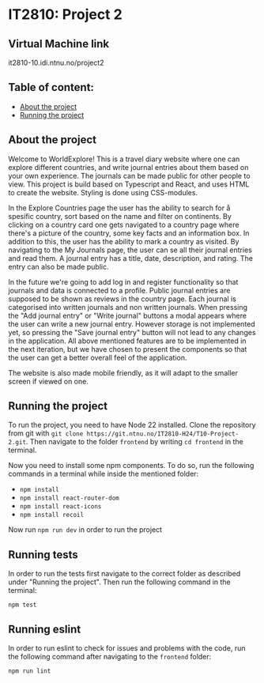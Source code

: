 # IT2810: Project 2

## Virtual Machine link

it2810-10.idi.ntnu.no/project2

## Table of content:

- [About the project](#about-the-project)
- [Running the project](#running-the-project)

## About the project

Welcome to WorldExplore! This is a travel diary website where one can explore different countries, and write journal entries about them based on your own experience. The journals can be made public for other people to view. This project is build based on Typescript and React, and uses HTML to create the website. Styling is done using CSS-modules.

In the Explore Countries page the user has the ability to search for å spesific country, sort based on the name and filter on continents. By clicking on a country card one gets navigated to a country page where there's a picture of the country, some key facts and an information box. In addition to this, the user has the ability to mark a country as visited. By navigating to the My Journals page, the user can se all their journal entries and read them. A journal entry has a title, date, description, and rating. The entry can also be made public.

In the future we're going to add log in and register functionality so that journals and data is connected to a profile. Public journal entries are supposed to be shown as reviews in the country page. Each journal is categorised into written journals and non written journals. When pressing the "Add journal entry" or "Write journal" buttons a modal appears where the user can write a new journal entry. However storage is not implemented yet, so pressing the "Save journal entry" button will not lead to any changes in the application. All above mentioned features are to be implemented in the next iteration, but we have chosen to present the components so that the user can get a better overall feel of the application.

The website is also made mobile friendly, as it will adapt to the smaller screen if viewed on one.

## Running the project

To run the project, you need to have Node 22 installed. Clone the repository from git with `git clone https://git.ntnu.no/IT2810-H24/T10-Project-2.git`. Then navigate to the folder `frontend` by writing `cd frontend` in the terminal.

Now you need to install some npm components.
To do so, run the following commands in a terminal while inside the mentioned folder:

- `npm install`
- `npm install react-router-dom`
- `npm install react-icons`
- `npm install recoil`

Now run `npm run dev` in order to run the project

## Running tests

In order to run the tests first navigate to the correct folder as described under "Running the project". Then run the following command in the terminal:

`npm test`

## Running eslint

In order to run eslint to check for issues and problems with the code, run the following command after navigating to the `frontend` folder:

`npm run lint`
